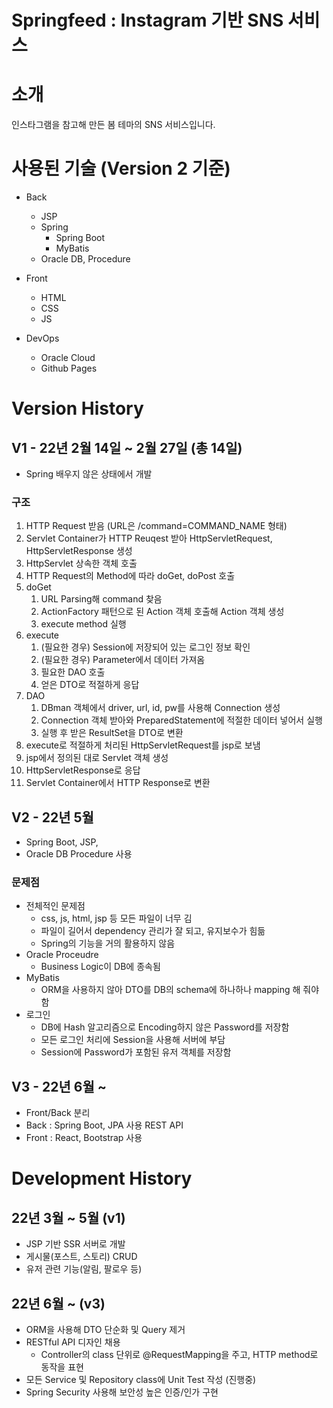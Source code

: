 # Springfeed : Instagram 기반 SNS 서비스

# 소개
인스타그램을 참고해 만든 봄 테마의 SNS 서비스입니다.

# 사용된 기술 (Version 2 기준)
- Back
  - JSP
  - Spring
    - Spring Boot
    - MyBatis
  - Oracle DB, Procedure

- Front
  - HTML
  - CSS
  - JS

- DevOps
  - Oracle Cloud
  - Github Pages

# Version History
## V1 - 22년 2월 14일 ~ 2월 27일 (총 14일)
- Spring 배우지 않은 상태에서 개발
### 구조
1. HTTP Request 받음 (URL은 /command=COMMAND_NAME 형태)
2. Servlet Container가 HTTP Reuqest 받아 HttpServletRequest, HttpServletResponse 생성
3. HttpServlet 상속한 객체 호출
4. HTTP Request의 Method에 따라 doGet, doPost 호출
5. doGet
    1. URL Parsing해 command 찾음
    2. ActionFactory 패턴으로 된 Action 객체 호출해 Action 객체 생성
    3. execute method 실행
6. execute
    1. (필요한 경우) Session에 저장되어 있는 로그인 정보 확인
    2. (필요한 경우) Parameter에서 데이터 가져옴
    3. 필요한 DAO 호출
    4. 얻은 DTO로 적절하게 응답
7. DAO
    1. DBman 객체에서 driver, url, id, pw를 사용해 Connection 생성
    2. Connection 객체 받아와 PreparedStatement에 적절한 데이터 넣어서 실행
    3. 실행 후 받은 ResultSet을 DTO로 변환
8. execute로 적절하게 처리된 HttpServletRequest를 jsp로 보냄
9. jsp에서 정의된 대로 Servlet 객체 생성
10. HttpServletResponse로 응답
11. Servlet Container에서 HTTP Response로 변환

## V2 - 22년 5월
- Spring Boot, JSP, 
- Oracle DB Procedure 사용
### 문제점
- 전체적인 문제점
  - css, js, html, jsp 등 모든 파일이 너무 김
  - 파일이 길어서 dependency 관리가 잘 되고, 유지보수가 힘듦
  - Spring의 기능을 거의 활용하지 않음
- Oracle Proceudre
  - Business Logic이 DB에 종속됨
- MyBatis
  - ORM을 사용하지 않아 DTO를 DB의 schema에 하나하나 mapping 해 줘야 함
- 로그인
  - DB에 Hash 알고리즘으로 Encoding하지 않은 Password를 저장함
  - 모든 로그인 처리에 Session을 사용해 서버에 부담
  - Session에 Password가 포함된 유저 객체를 저장함

## V3 - 22년 6월 ~
- Front/Back 분리
- Back : Spring Boot, JPA 사용 REST API
- Front : React, Bootstrap 사용

# Development History
## 22년 3월 ~ 5월 (v1)
- JSP 기반 SSR 서버로 개발
- 게시물(포스트, 스토리) CRUD
- 유저 관련 기능(알림, 팔로우 등)

## 22년 6월 ~ (v3)
- ORM을 사용해 DTO 단순화 및 Query 제거
- RESTful API 디자인 채용
  - Controller의 class 단위로 @RequestMapping을 주고, HTTP method로 동작을 표현
- 모든 Service 및 Repository class에 Unit Test 작성 (진행중)
- Spring Security 사용해 보안성 높은 인증/인가 구현
